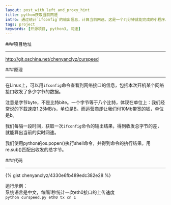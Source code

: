 ```yaml
---
layout: post_with_left_and_proxy_hint
title: python获取当前网速
intro: 通过统计`ifconfig`的输出信息，计算当前网速。这是一个几分钟就能完成的小程序。主要是为了提供一个获取网速的的思路。
tags: project
keywords: [开源项目, python3, 网速]
---
```

###项目地址

---
http://git.oschina.net/chenyanclyz/curspeed


###原理

---
在Linux上，可以用`ifconfig`命令查看到网络接口的信息，包括本次开机某个网络接口收发了多少字节的数据。    
    
    
注意是字节byte，不是比特bite。一个字节等于八个比特，体现在单位上：我们经常说的下载速度1.25MB/s，单位是B。而运营商却让我们付10Mb带宽的钱，单位是b。    
    
    
我们每隔一段时间，获取一次`ifconfig`命令的输出结果，得到收发总字节的差，就能算出当前的实时网速。    
    
    
我们使用python的os.popen()执行shell命令，并得到命令的执行结果。用re.sub()匹配出收发的总字节。    
    
    
###代码

---    
    
    
{% gist chenyanclyz/4330e6fb489edc382e28 %}

运行示例：    
系统语言是中文，每隔1秒统计一次eth0接口的上传速度    
`python curspeed.py eth0 tx cn 1`

